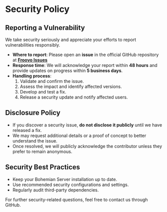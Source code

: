 # Security Policy

## Reporting a Vulnerability

We take security seriously and appreciate your efforts to report vulnerabilities responsibly.

- **Where to report**: Please open an **issue** in the official GitHub repository at **[Froovo Issues](https://github.com/kkokotero/Froovo/issues)**
- **Response time**: We will acknowledge your report within **48 hours** and provide updates on progress within **5 business days**.
- **Handling process**:
    1. Validate and confirm the issue.
    2. Assess the impact and identify affected versions.
    3. Develop and test a fix.
    4. Release a security update and notify affected users.

## Disclosure Policy

- If you discover a security issue, **do not disclose it publicly** until we have released a fix.
- We may request additional details or a proof of concept to better understand the issue.
- Once resolved, we will publicly acknowledge the contributor unless they prefer to remain anonymous.

## Security Best Practices

- Keep your Bohemian Server installation up to date.
- Use recommended security configurations and settings.
- Regularly audit third-party dependencies.

For further security-related questions, feel free to contact us through GitHub.
